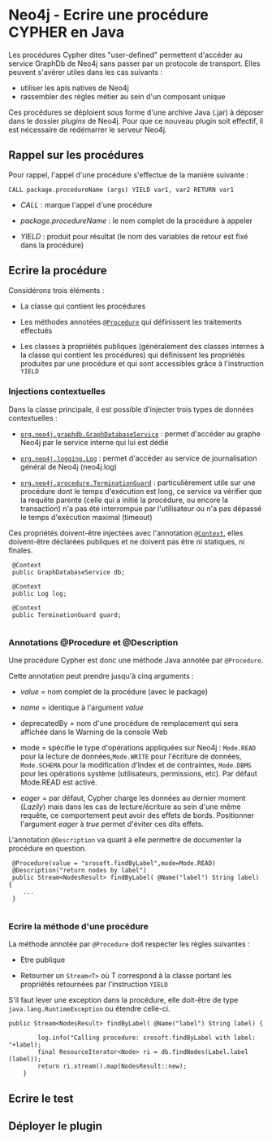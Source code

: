 # Neo4j - Ecrire une procédure CYPHER en Java


Les procédures Cypher dites "user-defined" permettent d'accéder au service GraphDb de Neo4j sans passer par un protocole de transport.
Elles peuvent s'avérer utiles dans les cas suivants :

- utiliser les apis natives de Neo4j
- rassembler des règles métier au sein d'un composant unique

Ces procédures se déploient sous forme d'une archive Java (.jar) à déposer dans le dossier _plugins_ de Neo4j. Pour que ce nouveau plugin soit effectif, il est nécessaire de redémarrer le serveur Neo4j.

## Rappel sur les procédures


Pour rappel, l'appel d'une procédure s'effectue de la manière suivante :

``` CALL package.procedureName (args) YIELD var1, var2 RETURN var1 ```

- _CALL_ : marque l'appel d'une procédure

- _package.procedureName_ : le nom complet de la procédure à appeler

- _YIELD_ : produit pour résultat (le nom des variables de retour est fixé dans la procédure)

## Ecrire la procédure
 

Considérons trois éléments :

- La classe qui contient les procédures

- Les méthodes annotées [`@Procedure`](https://neo4j.com/docs/java-reference/current/javadocs/org/neo4j/procedure/Procedure.html) qui définissent les traitements effectués

- Les classes à propriétés publiques (généralement des classes internes à la classe qui contient les procédures) qui définissent les propriétés produites par une procédure et qui sont accessibles  grâce à l'instruction `YIELD`

### Injections contextuelles

Dans la classe principale, il est possible d'injecter trois types de données contextuelles :

- [`org.neo4j.graphdb.GraphDatabaseService`](https://neo4j.com/docs/java-reference/current/javadocs/org/neo4j/graphdb/GraphDatabaseService.html) : permet d'accéder au graphe Neo4j par le service interne qui lui est dédié

- [`org.neo4j.logging.Log`](https://neo4j.com/docs/java-reference/current/javadocs/org/neo4j/logging/Log.html) : permet d'accéder au service de journalisation général de Neo4j (neo4j.log)

- [`org.neo4j.procedure.TerminationGuard`](https://neo4j.com/docs/java-reference/current/javadocs/org/neo4j/procedure/TerminationGuard.html) : particulièrement utile sur une procédure dont le temps d'exécution est long, ce service va vérifier que la requête parente (celle qui a initié la procédure, ou encore la transaction) n'a pas été interrompue par l'utilisateur ou n'a pas dépassé le temps d'exécution maximal (timeout)    
 
Ces propriétés doivent-être injectées avec l'annotation [`@Context`](https://neo4j.com/docs/java-reference/current/javadocs/org/neo4j/procedure/Context.html), elles doivent-être déclarées publiques et ne doivent pas être ni statiques, ni finales.
 
```
 @Context
 public GraphDatabaseService db;
 
 @Context
 public Log log;
 
 @Context
 public TerminationGuard guard;
 
```

### Annotations @Procedure et @Description

Une procédure Cypher est donc une méthode Java annotée par `@Procedure`.

Cette annotation peut prendre jusqu'à cinq arguments :

- _value_ = nom complet de la procédure (avec le package)

- _name_ = identique à l'argument _value_

- deprecatedBy = nom d'une procédure de remplacement qui sera affichée dans le Warning de la console Web

- mode = spécifie le type d'opérations appliquées sur Neo4j : `Mode.READ` pour la lecture de données,`Mode.WRITE` pour l'écriture de données, `Mode.SCHEMA` pour la modification d'Index et de contraintes, `Mode.DBMS` pour les opérations système (utilisateurs, permissions, etc). Par défaut Mode.READ est activé.

- _eager_ =  par défaut, Cypher charge les données au dernier moment (_Lazily_) mais dans les cas de lecture/écriture au sein d'une même requête, ce comportement peut avoir des effets de bords. Positionner l'argument _eager_ à _true_ permet d'éviter ces dits effets.

L'annotation `@Description` va quant à elle permettre de documenter la procédure en question.

```
 @Procedure(value = "srosoft.findByLabel",mode=Mode.READ)
 @Description("return nodes by label")
 public Stream<NodesResult> findByLabel( @Name("label") String label) {
 	...
 }
 
```

### Ecrire la méthode d'une procédure

La méthode annotée par `@Procedure` doit respecter les règles suivantes :

- Etre publique

- Retourner un `Stream<T>` où T correspond à la classe portant les propriétés retournées par l'instruction `YIELD`

S'il faut lever une exception dans la procédure, elle doit-être de type `java.lang.RuntimeException` ou étendre celle-ci. 

``` 
public Stream<NodesResult> findByLabel( @Name("label") String label) {
    	
    	log.info("Calling procedure: srosoft.findByLabel with label: "+label);
    	final ResourceIterator<Node> ri = db.findNodes(Label.label (label));    	
    	return ri.stream().map(NodesResult::new);
    }
``` 

## Ecrire le test

## Déployer le plugin
